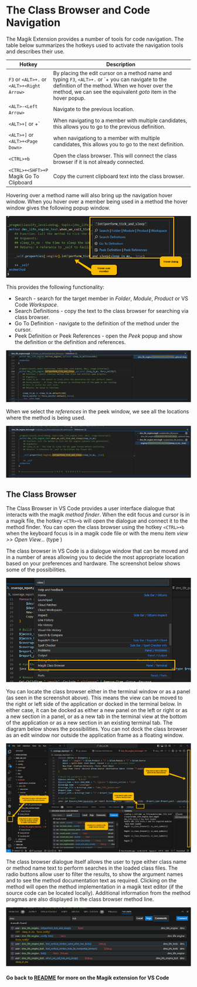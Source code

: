 # The Class Browser and Code Navigation

The Magik Extension provides a number of tools for code navigation.  The table below summarizes the hotkeys used to activate the navigation tools and describes their use.
	
Hotkey | Description
--------|-------------
`F3` or `<ALT>+.` or `<ALT>+<Right Arrow>`| By placing the edit cursor on a method name and typing `F3`, `<ALT>+.` or `<ALT>+<Right Arrow> you can navigate to the definition of the method.  When we hover over the method, we can see the equivalent _goto_ item in the hover popup.
`<ALT>-<Left Arrow>` | Navigate to the previous location.
`<ALT>+[` or <ALT>+<Page Up>` | When navigating to a member with multiple candidates, this allows you to go to the previous definition.
`<ALT>+]` or `<ALT>+<Page Down>` | when navigationg to a member with multiple candidates, this allows you to go to the next definition.
`<CTRL>+b` | Open the class browser.  This will connect the class browser if it is not already connected.
`<CTRL>+<SHFT>+P` Magik Go To Clipboard | Copy the current clipboard text into the class browser.

Hovering over a method name will also bring up the navigation hover window.  When you hover over a member being used in a method the hover window gives the following popup window.

![Hover Over Method](./images/method_call_hover.png)

This provides the following functionality:

* Search - search for the target member in _Folder_, _Module_, _Product_ or VS Code _Workspace_.
* Search Definitions - copy the text to the class browser for searching via class browser.
* Go To Definition - navigate to the definition of the method under the cursor.
* Peek Definition or Peek References - open the _Peek_ popup and show the definition or the definition and references.

![Definition in Peek](./images/definition_in_peek.png)

When we select the _references_ in the peek window, we see all the locations where the method is being used.

![References in Peek](./images/references_in_peek.png)

## The Class Browser

The Class Browser in VS Code provides a user interface dialogue that interacts with the magik _method finder_.  When the edit focus and cursor is in a magik file, the hotkey `<CTR>+b` will open the dialogue and connect it to the method finder.  You can open the class browser using the hotkey `<CTRL>+b` when the keyboard focus is in a magik code file or with the menu item _view >> Open View..._ (type ) 

The class browser in VS Code is a dialogue window that can be moved and in a number of areas allowing you to decide the most appropriate location based on your preferences and hardware.  The screenshot below shows some of the possibilities.

![View Class Browser](./images/view_class_browser.png)

You can locate the class browser either in the terminal window or as a panel (as seen in the screenshot above).  This means the view can be moved to the right or left side of the application or docked in the terminal below.  In either case, it can be docked as either a new panel on the left or right or as a new section in a panel, or as a new tab in the terminal view at the bottom of the application or as a new section in an existing terminal tab.  The diagram below shows the possibilities.  You can not dock the class browser as an edit window nor outside the application frame as a floating window.

![Position Class Browser](./images/position_class_browser.png)

The class browser dialogue itself allows the user to type either class name or method name text to perform searches in the loaded class files.  The radio buttons allow user to filter the results, to show the argument names and to see the method documentation text as required.  Clicking on the method will open the method implementation in a magik text editor (if the source code can be located locally).  Additional information from the method pragmas are also displayed in the class browser method line.

![Position Class Browser](./images/class_browser.png)

#### Go back to [README](../README.md) for more on the Magik extension for VS Code
